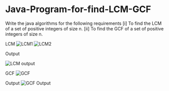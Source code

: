 # Java-Program-for-find-LCM-GCF

Write the java algorithms for the following requirements
[i] To find the LCM of a set of positive integers of size n.
[ii] To find the GCF of a set of positive integers of size n.

LCM
![LCM1](https://user-images.githubusercontent.com/39787176/189916393-ba2eb5f9-7423-4066-a9c5-2db1dabd0312.PNG)
![LCM2](https://user-images.githubusercontent.com/39787176/189916551-b5adf54c-ab1c-4aea-95b8-6032857b1a5a.PNG)

Output

![LCM output](https://user-images.githubusercontent.com/39787176/189916520-5d93faa9-27fe-4d47-8d14-bf773dfb7bfd.PNG)

GCF
![GCF](https://user-images.githubusercontent.com/39787176/189916607-9157f2d0-b851-4830-ac6c-1a9d627c5b32.PNG)

Output
![GCF Output](https://user-images.githubusercontent.com/39787176/189916686-528e9f66-59e2-44cb-9eb3-3c176cbcbf23.PNG)
